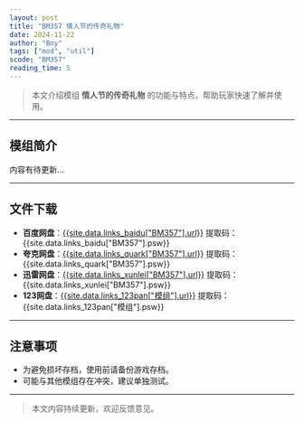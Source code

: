 ```yaml
---
layout: post
title: "BM357 情人节的传奇礼物"
date: 2024-11-22
author: "Bny"
tags: ["mod", "util"]
scode: "BM357"
reading_time: 5
---
```


> 本文介绍模组 **情人节的传奇礼物** 的功能与特点，帮助玩家快速了解并使用。

---

## 模组简介

内容有待更新...

---

## 文件下载
- **百度网盘**：[{{site.data.links_baidu["BM357"].url}}]({{site.data.links_baidu["BM357"].url}}) 提取码：{{site.data.links_baidu["BM357"].psw}}
- **夸克网盘**：[{{site.data.links_quark["BM357"].url}}]({{site.data.links_quark["BM357"].url}}) 提取码：{{site.data.links_quark["BM357"].psw}}
- **迅雷网盘**：[{{site.data.links_xunlei["BM357"].url}}]({{site.data.links_xunlei["BM357"].url}}) 提取码：{{site.data.links_xunlei["BM357"].psw}}
- **123网盘**：[{{site.data.links_123pan["模组"].url}}]({{site.data.links_123pan["模组"].url}}) 提取码：{{site.data.links_123pan["模组"].psw}}

---

## 注意事项
- 为避免损坏存档，使用前请备份游戏存档。
- 可能与其他模组存在冲突，建议单独测试。

---

> 本文内容持续更新，欢迎反馈意见。
